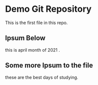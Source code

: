 # Demo Git Repository

This is the first file in this repo.

## Ipsum Below

this is april month of 2021 .

## Some more Ipsum to the file

these are the best days of studying.
